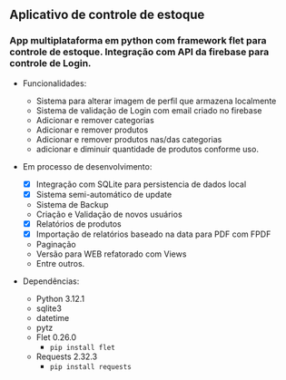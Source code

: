 ## Aplicativo de controle de estoque

### App multiplataforma em python com framework flet para controle de estoque. Integração com API da firebase para controle de Login.

- Funcionalidades:
  - Sistema para alterar imagem de perfil que armazena localmente
  - Sistema de validação de Login com email criado no firebase
  - Adicionar e remover categorias
  - Adicionar e remover produtos
  - Adicionar e remover produtos nas/das categorias
  - adicionar e diminuir quantidade de produtos conforme uso.

- Em processo de desenvolvimento:
  - [x] Integração com SQLite para persistencia de dados local
  - [x] Sistema semi-automático de update
  - Sistema de Backup
  - Criação e Validação de novos usuários
  - [x] Relatórios de produtos
  - [x] Importação de relatórios baseado na data para PDF com FPDF
  - Paginação
  - Versão para WEB refatorado com Views
  - Entre outros.

- Dependências:
  - Python 3.12.1
  - sqlite3
  - datetime
  - pytz
  - Flet 0.26.0
    - `pip install flet`
  - Requests 2.32.3
    - `pip install requests` 
